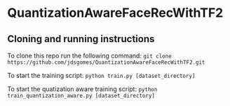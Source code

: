 # QuantizationAwareFaceRecWithTF2

## Cloning and running instructions
To clone this repo run the following command:
`git clone https://github.com/jdsgomes/QuantizationAwareFaceRecWithTF2.git`

To start the training script:
`python train.py [dataset_directory]`

To start the quatization aware training script:
`python train_quantization_aware.py [dataset_directory]`

